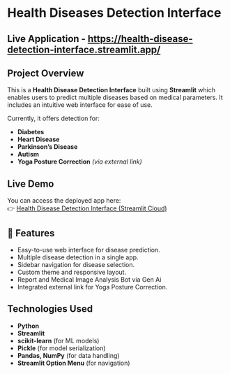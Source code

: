 #  Health Diseases Detection Interface

## Live Application - https://health-disease-detection-interface.streamlit.app/

## Project Overview
This is a **Health Disease Detection Interface** built using **Streamlit** which enables users to predict multiple diseases based on medical parameters. It includes an intuitive web interface for ease of use.

Currently, it offers detection for:
- **Diabetes**
- **Heart Disease**
- **Parkinson’s Disease**
- **Autism**
- **Yoga Posture Correction** *(via external link)*

## Live Demo
You can access the deployed app here:  
👉 [Health Disease Detection Interface (Streamlit Cloud)](https://health-disease-detection-interface.streamlit.app/)

## 📂 Features
- Easy-to-use web interface for disease prediction.
- Multiple disease detection in a single app.
- Sidebar navigation for disease selection.
- Custom theme and responsive layout.
- Report and Medical Image Analysis Bot via Gen Ai
- Integrated external link for Yoga Posture Correction.


## Technologies Used
- **Python**
- **Streamlit**
- **scikit-learn** (for ML models)
- **Pickle** (for model serialization)
- **Pandas, NumPy** (for data handling)
- **Streamlit Option Menu** (for navigation)



